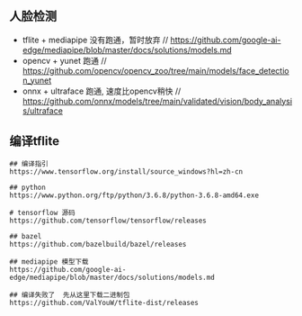 # 



## 人脸检测
- tflite + mediapipe  没有跑通，暂时放弃 // https://github.com/google-ai-edge/mediapipe/blob/master/docs/solutions/models.md
- opencv + yunet  跑通 // https://github.com/opencv/opencv_zoo/tree/main/models/face_detection_yunet
- onnx + ultraface  跑通, 速度比opencv稍快  // https://github.com/onnx/models/tree/main/validated/vision/body_analysis/ultraface
  

## 编译tflite
```
## 编译指引
https://www.tensorflow.org/install/source_windows?hl=zh-cn

## python
https://www.python.org/ftp/python/3.6.8/python-3.6.8-amd64.exe

# tensorflow 源码
https://github.com/tensorflow/tensorflow/releases

## bazel
https://github.com/bazelbuild/bazel/releases

## mediapipe 模型下载
https://github.com/google-ai-edge/mediapipe/blob/master/docs/solutions/models.md

## 编译失败了  先从这里下载二进制包
https://github.com/ValYouW/tflite-dist/releases
```